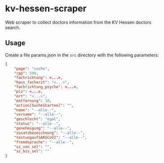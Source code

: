 # kv-hessen-scraper
Web scraper to collect doctors information from the KV Hessen doctors search.

## Usage
Create a file params.json in the `src` directory with the following parameters:
```json
{
    "page": "suche",
    "rpp": 500,
    "fachrichtung": <...>,
    "haus_facharzt": "<...>",
    "fachrichtung_psycho": <...>,
    "plz": <...>,
    "ort": "<...>",
    "entfernung": 10,
    "action[SucheStarten]": "",
    "name": "--alle--",
    "vorname": "--alle--",
    "geschlecht": "egal",
    "status": "--alle--",
    "genehmigung": "--alle--",
    "zusatzbezeichnung": "--alle--",
    "testungaufSARSCoV2": "--alle--",
    "fremdsprache": "--alle--",
    "sz_von_sel": "",
    "sz_bis_sel": ""
}
```
